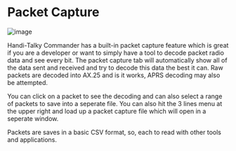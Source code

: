 # Packet Capture

![image](https://github.com/Ylianst/HTCommander/blob/main/docs/images/ht-capture.png?raw=true)

Handi-Talky Commander has a built-in packet capture feature which is great if you are a developer or want to simply have a tool to decode packet radio data and see every bit. The packet capture tab will automatically show all of the data sent and received and try to decode this data the best it can. Raw packets are decoded into AX.25 and is it works, APRS decoding may also be attempted.

You can click on a packet to see the decoding and can also select a range of packets to save into a seperate file. You can also hit the 3 lines menu at the upper right and load up a packet capture file which will open in a seperate window.

Packets are saves in a basic CSV format, so, each to read with other tools and applications.
